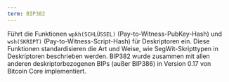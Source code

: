 ```yaml
---
term: BIP382
---
```


Führt die Funktionen `wpkh(SCHLÜSSEL)` (Pay-to-Witness-PubKey-Hash) und `wsh(SKRIPT)` (Pay-to-Witness-Script-Hash) für Deskriptoren ein. Diese Funktionen standardisieren die Art und Weise, wie SegWit-Skripttypen in Deskriptoren beschrieben werden. BIP382 wurde zusammen mit allen anderen deskriptorbezogenen BIPs (außer BIP386) in Version 0.17 von Bitcoin Core implementiert.